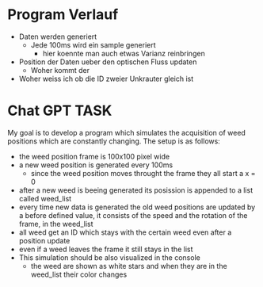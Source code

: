 # Program Verlauf
- Daten werden generiert
  - Jede 100ms wird ein sample generiert
    - hier koennte man auch etwas Varianz reinbringen
- Position der Daten ueber den optischen Fluss updaten
  - Woher kommt der 
- Woher weiss ich ob die ID zweier Unkrauter gleich ist




# Chat GPT TASK

My goal is to develop a program which simulates the acquisition of weed positions which are constantly changing. The setup is as follows:

- the weed position frame is 100x100 pixel wide
- a new weed position is generated every 100ms
  - since the weed position moves throught the frame they all start a x = 0
- after a new weed is beeing generated its posission is appended to a list called weed_list
- every time new data is generated the old weed positions are updated by a before defined value, it consists of the speed and the rotation of the frame, in the weed_list
- all weed get an ID which stays with the certain weed even after a position update
- even if a weed leaves the frame it still stays in the list
- This simulation should be also visualized in the console
  - the weed are shown as white stars and when they are in the weed_list their color changes

